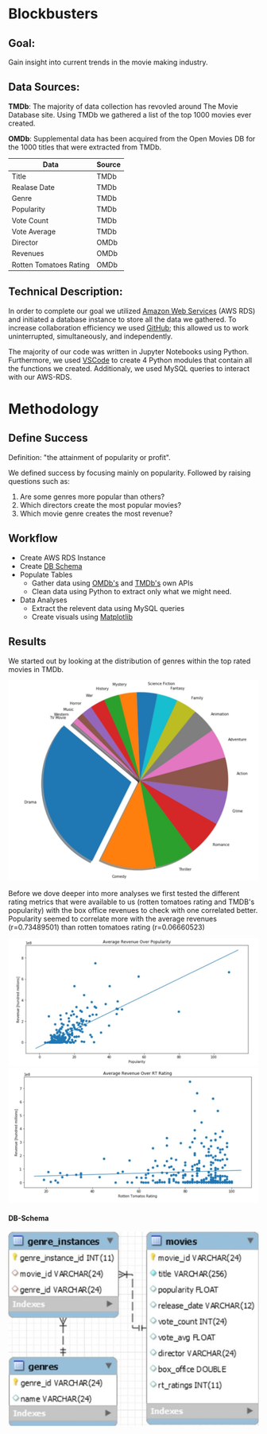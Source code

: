 # Blockbusters

## Goal:
Gain insight into current trends in the movie making industry.  

## Data Sources:
__TMDb__:  The majority of data collection has revovled around The Movie Database site. Using TMDb we gathered a list of the top 1000 movies ever created.

__OMDb__: Supplemental data has been acquired from the Open Movies DB for the 1000 titles that were extracted from TMDb.

| Data                   | Source |
| ---------------------- | ------ |
| Title                  | TMDb   |
| Realase Date           | TMDb   |
| Genre                  | TMDb   |
| Popularity             | TMDb   |
| Vote Count             | TMDb   |
| Vote Average           | TMDb   |
| Director               | OMDb   |
| Revenues               | OMDb   |
| Rotten Tomatoes Rating | OMDb   |

## Technical Description:

In order to complete our goal we utilized [Amazon Web Services](https://aws.amazon.com/ "Amazon Web Services") (AWS RDS) and initiated a database  instance to store all the data we gathered. To increase collaboration efficiency we used [GitHub](https://github.com/ "GitHub"); this allowed us to work uninterrupted, simultaneously, and independently.

The majority of our code was written in Jupyter Notebooks using Python. Furthermore, we used [VSCode](https://code.visualstudio.com/ "VSCode") to create 4 Python modules that contain all the functions we created. Additionaly, we used MySQL queries to interact with our AWS-RDS.

# Methodology

## Define Success

Definition: "the attainment of popularity or profit".

We defined success by focusing mainly on popularity. Followed by raising questions such as:

1. Are some genres more popular than others?
2. Which directors create the most popular movies?
3. Which movie genre creates the most revenue?

## Workflow

* Create AWS RDS Instance
* Create [DB Schema](#DB-Schema)
* Populate Tables
  * Gather data using [OMDb's](http://www.omdbapi.com/ "OMDb") and [TMDb's](https://www.themoviedb.org/?language=en-US "TMDb") own APIs
  * Clean data using Python to extract only what we might need.
* Data Analyses
  * Extract the relevent data using MySQL queries
  * Create visuals using [Matplotlib](https://matplotlib.org/ "Matplotlib")
  
## Results

We started out by looking at the distribution of genres within the top rated movies in TMDb.

![Total Movies Per Genre Pie](Images/genre_pie.JPG "Total Movies Per Genre Pie")

Before we dove deeper into more analyses we first tested the different rating metrics that were available to us (rotten tomatoes rating and TMDB's popularity) with the box office revenues to check with one correlated better. Popularity seemed to correlate more with the average revenues (r=0.73489501) than rotten tomatoes rating (r=0.06660523)

![Popularity and Revenues](Images/rev_over_popu.JPG "Popularity and Revenues") ![RT Rating and Revenues](Images/rev_over_rating.JPG "RT Rating and Revenues")






#### DB-Schema
![Schema](Images/db_schema.JPG "Schema")